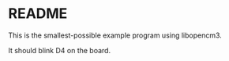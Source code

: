 # README

This is the smallest-possible example program using libopencm3.

It should blink D4 on the board.
